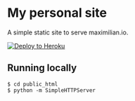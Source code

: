 # My personal site

A simple static site to serve maximilian.io.

[![Deploy to Heroku](https://www.herokucdn.com/deploy/button.png)](https://www.heroku.com/deploy)

## Running locally

```
$ cd public_html
$ python -m SimpleHTTPServer
```

